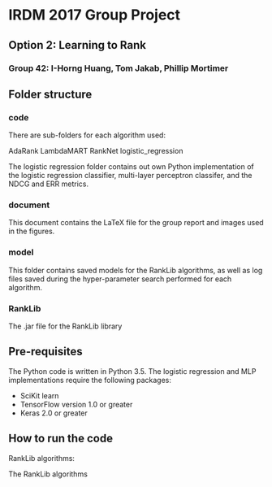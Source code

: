 # IRDM 2017 Group Project
## Option 2: Learning to Rank
### Group 42: I-Horng Huang, Tom Jakab, Phillip Mortimer

## Folder structure

### code

There are sub-folders for each algorithm used:

AdaRank
LambdaMART
RankNet
logistic_regression

The logistic regression folder contains out own Python implementation of the logistic regression classifier, multi-layer perceptron classifer, and the NDCG and ERR metrics.

### document

This document contains the LaTeX file for the group report and images used in the figures.

### model

This folder contains saved models for the RankLib algorithms, as well as log files saved during the hyper-parameter search performed for each algorithm.
 
### RankLib

The .jar file for the RankLib library

## Pre-requisites

The Python code is written in Python 3.5.  The logistic regression and MLP implementations require the following packages:
- SciKit learn
- TensorFlow version 1.0 or greater
- Keras 2.0 or greater

## How to run the code

RankLib algorithms:

The RankLib algorithms 






